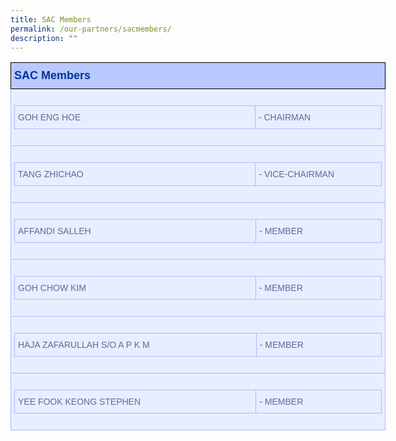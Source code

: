 ```yaml
---
title: SAC Members
permalink: /our-partners/sacmembers/
description: ""
---
```

<table class="tg" style="undefined;table-layout: fixed; width: 600px">
<thead><tr>
<th class="tg-s25z">SAC Members</th>
  </tr>
  </thead>
  <tbody><tr>
<td><table class="tg-73oq"><thead><tr>
<td width="400px">GOH ENG HOE</td>
<td width="200px">- CHAIRMAN</td>
  </tr></thead></table></td>
    </tr><tr>
<td><table class="tg-73oq"><thead><tr>
<td width="400px">TANG ZHICHAO</td>
<td width="200px">- VICE-CHAIRMAN</td>
  </tr></thead></table></td>
    </tr><tr>
<td><table class="tg-73oq"><thead><tr>
<td width="400px">AFFANDI SALLEH</td>
<td width="200px">- MEMBER</td>
  </tr></thead></table></td>
    </tr><tr>
<td><table class="tg-73oq"><thead><tr>
<td width="400px">GOH CHOW KIM</td>
<td width="200px">- MEMBER</td>
  </tr></thead></table></td>
    </tr><tr>
<td><table class="tg-73oq"><thead><tr>
<td width="400px">HAJA ZAFARULLAH S/O A P K M</td>
<td width="200px">- MEMBER</td>
  </tr></thead></table></td>
    </tr><tr>
<td><table class="tg-73oq"><thead><tr>
<td width="400px">YEE FOOK KEONG STEPHEN</td>
<td width="200px">- MEMBER</td>
  </tr></thead></table></td>
    </tr>
  </tbody></table>
	
	


<style type="text/css">
.tg  {border-collapse:collapse;border-color:#aabcfe;border-spacing:0;}
.tg td{background-color:#e8edff;border-color:#aabcfe;border-style:solid;border-width:1px;color:#669;
  font-family:Arial, sans-serif;font-size:14px;overflow:hidden;padding:10px 5px;word-break:normal;}
.tg th{background-color:#b9c9fe;border-color:#aabcfe;border-style:solid;border-width:1px;color:#039;
  font-family:Arial, sans-serif;font-size:14px;font-weight:normal;overflow:hidden;padding:10px 5px;word-break:normal;}
.tg .tg-18eh{border-color:#000000;font-weight:bold;text-align:center;vertical-align:middle}
.tg .tg-s25z{border-color:#000000;font-size:18px;font-weight:bold;text-align:left;vertical-align:top}
.tg .tg-73oq{border-color:#000000;text-align:left;vertical-align:top}
</style>